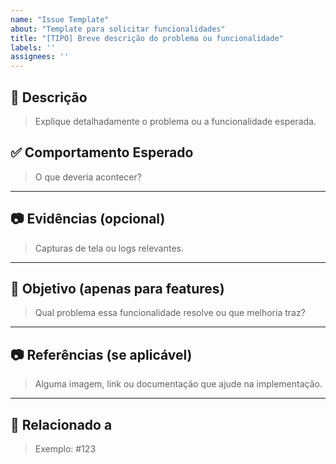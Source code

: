 ```yaml
---
name: "Issue Template"
about: "Template para solicitar funcionalidades"
title: "[TIPO] Breve descrição do problema ou funcionalidade"
labels: ''
assignees: ''
---
```



## 📝 Descrição

> Explique detalhadamente o problema ou a funcionalidade esperada.


## ✅ Comportamento Esperado

> O que deveria acontecer?

---

## 📷 Evidências (opcional)

> Capturas de tela ou logs relevantes.

---

## 🎯 Objetivo (apenas para features)

> Qual problema essa funcionalidade resolve ou que melhoria traz?

---

## 📷 Referências (se aplicável)

> Alguma imagem, link ou documentação que ajude na implementação.

---

## 🔗 Relacionado a

> Exemplo: #123